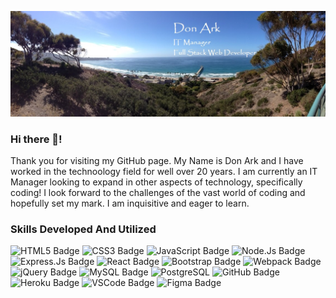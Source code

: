 ![Banner](./githubbanner.jpg)

### Hi there 👋!
  Thank you for visiting my GitHub page.   My Name is Don Ark and I have worked in the technoology field for well over 20 years.   I am currently an IT Manager looking to expand in other aspects of technology,  specifically coding! I look forward to the challenges of the vast world of coding and hopefully set my mark.  I am inquisitive and eager to learn.
  

### Skills Developed And Utilized

![HTML5 Badge](<img alt="HTML5" src="https://img.shields.io/badge/html5-%23E34F26.svg?style=for-the-badge&logo=html5&logoColor=white"/>)
![CSS3 Badge](<img alt="CSS3" src="https://img.shields.io/badge/css3-%231572B6.svg?style=for-the-badge&logo=css3&logoColor=white"/>)
![JavaScript Badge](<img alt="JavaScript" src="https://img.shields.io/badge/javascript-%23323330.svg?style=for-the-badge&logo=javascript&logoColor=%23F7DF1E"/>)
![Node.Js Badge](<img alt="NodeJS" src="https://img.shields.io/badge/node.js-%2343853D.svg?style=for-the-badge&logo=node-dot-js&logoColor=white"/>)
![Express.Js Badge](<img alt="Express.js" src="https://img.shields.io/badge/express.js-%23404d59.svg?style=for-the-badge&logo=express&logoColor=%2361DAFB"/>)
![React Badge](<img alt="React" src="https://img.shields.io/badge/react-%2320232a.svg?style=for-the-badge&logo=react&logoColor=%2361DAFB"/>)
![Bootstrap Badge](<img alt="Bootstrap" src="https://img.shields.io/badge/bootstrap-%23563D7C.svg?style=for-the-badge&logo=bootstrap&logoColor=white"/>)
![Webpack Badge](<img alt="Webpack" src="https://img.shields.io/badge/webpack-%238DD6F9.svg?style=for-the-badge&logo=webpack&logoColor=black" />)
![jQuery Badge](<img alt="jQuery" src="https://img.shields.io/badge/jquery-%230769AD.svg?style=for-the-badge&logo=jquery&logoColor=white"/>)
![MySQL Badge](<img alt="MySQL" src="https://img.shields.io/badge/mysql-%2300f.svg?style=for-the-badge&logo=mysql&logoColor=white"/>)
![PostgreSQL](<img alt="Postgres" src ="https://img.shields.io/badge/postgres-%23316192.svg?style=for-the-badge&logo=postgresql&logoColor=white"/>)
![GitHub Badge](<img alt="GitHub" src="https://img.shields.io/badge/github-%23121011.svg?style=for-the-badge&logo=github&logoColor=white"/>)
![Heroku Badge](<img alt="Heroku" src="https://img.shields.io/badge/heroku-%23430098.svg?style=for-the-badge&logo=heroku&logoColor=white"/>)
![VSCode Badge](<img alt="Visual Studio Code" src="https://img.shields.io/badge/VisualStudioCode-0078d7.svg?style=for-the-badge&logo=visual-studio-code&logoColor=white"/>)
![Figma Badge](<img alt="Figma" src="https://img.shields.io/badge/figma-%23F24E1E.svg?style=for-the-badge&logo=figma&logoColor=white"/>)






<!--
**donark1/donark1** is a ✨ _special_ ✨ repository because its `README.md` (this file) appears on your GitHub profile.

Here are some ideas to get you started:

- 🔭 I’m currently working on ...
- 🌱 I’m currently learning ...
- 👯 I’m looking to collaborate on ...
- 🤔 I’m looking for help with ...
- 💬 Ask me about ...
- 📫 How to reach me: ...
- 😄 Pronouns: ...
- ⚡ Fun fact: ...
-->
